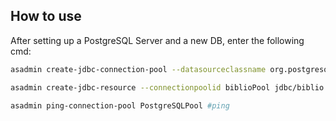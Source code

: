 ## How to use
After setting up a PostgreSQL Server and a new DB, enter the following cmd: 

```bash 
asadmin create-jdbc-connection-pool --datasourceclassname org.postgresql.ds.PGSimpleDataSource --restype javax.sql.ConnectionPoolDataSource --property portNumber=5432:password=password:user=etuemse:serverName=localhost:databaseName=biblio biblioPool #create conection

asadmin create-jdbc-resource --connectionpoolid biblioPool jdbc/biblio #create ress.

asadmin ping-connection-pool PostgreSQLPool #ping
```